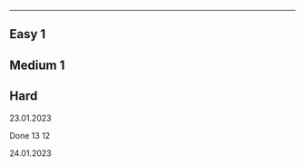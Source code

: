 -----------------------------------------------
Easy                                        1
-----------------------------------------------
Medium                                      1
-----------------------------------------------
Hard
-----------------------------------------------


23.01.2023

Done
13
12

24.01.2023

